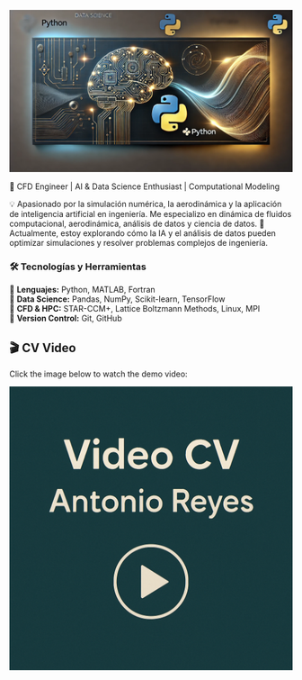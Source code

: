 ![image alt](https://github.com/antonio079/antonio079/blob/main/banner.png?raw=true)

🚀 CFD Engineer | AI & Data Science Enthusiast | Computational Modeling

💡 Apasionado por la simulación numérica, la aerodinámica y la aplicación de inteligencia artificial en ingeniería. Me especializo en dinámica de fluidos computacional, aerodinámica, análisis de datos y ciencia de datos.
🎯 Actualmente, estoy explorando cómo la IA y el análisis de datos pueden optimizar simulaciones y resolver problemas complejos de ingeniería.

### 🛠️ Tecnologías y Herramientas  
🔹 **Lenguajes:** Python, MATLAB, Fortran  
🔹 **Data Science:** Pandas, NumPy, Scikit-learn, TensorFlow  
🔹 **CFD & HPC:** STAR-CCM+, Lattice Boltzmann Methods, Linux, MPI  
🔹 **Version Control:** Git, GitHub  

## 🎬 CV Video

Click the image below to watch the demo video:

[![Watch the video](./thumbnail.png)](https://drive.google.com/file/d/19ecsSr_mDssFzttTEgchoIzc0FTlC1jo/view?usp=share_link)


<!--
**antonio079/antonio079** is a ✨ _special_ ✨ repository because its `README.md` (this file) appears on your GitHub profile.

Here are some ideas to get you started:

- 🔭 I’m currently working on ...
- 🌱 I’m currently learning ...
- 👯 I’m looking to collaborate on ...
- 🤔 I’m looking for help with ...
- 💬 Ask me about ...
- 📫 How to reach me: ...
- 😄 Pronouns: ...
- ⚡ Fun fact: ...
-->
